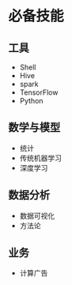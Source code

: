 # 必备技能

## 工具

- Shell
- Hive
- spark
- TensorFlow
- Python

## 数学与模型

- 统计
- 传统机器学习
- 深度学习

## 数据分析

- 数据可视化
- 方法论

## 业务

- 计算广告
